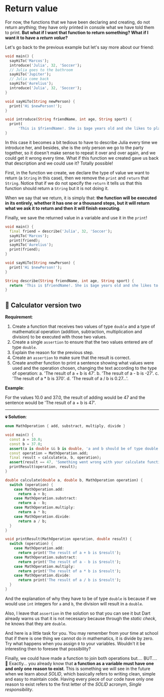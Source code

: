 # Return value

For now, the functions that we have been declaring and creating, do not return anything; they have only printed in console what we have told them to print. __But what if I want that function to return something? What if I want it to have a _return value_?__

Let's go back to the previous example but let's say more about our friend:

```dart
void main() {
  sayHiTo('Marcos');
  introduce('Julia', 32, 'Soccer');
  // Julia goes to the bathroom
  sayHiTo('Jupiter');
  // Julia come back
  sayHiTo('Aurelius');
  introduce('Julia', 32, 'Soccer');
}

void sayHiTo(String newPerson) {
  print('Hi $newPerson!');
}

void introduce(String friendName, int age, String sport) {
  print(
      'This is $friendName!. She is $age years old and she likes to play $sport!');
}

```

In this case it becomes a bit tedious to have to describe Julia every time we introduce her, and besides, she is the only person we go to the party together, so it doesn't make sense to repeat it over and over again, and we could get it wrong every time. What if this function we created gave us back that description and we could use it? Totally possible!

First, in the function we create, we declare the type of value we want to return (a `String` in this case), then we remove the `print` and `return` that `String`. Notice that if we do not specify the `return` it tells us that this function should return a `String` but it is not doing it.

When we say that we return, it is simply that: __the function will be executed in its entirely, whether it has one or a thousand steps, but it will return what we ask it to return and then it will finish executing__.

Finally, we save the returned value in a variable and use it in the `print`!

```dart
void main() {
  final friend = describe('Julia', 32, 'Soccer');
  sayHiTo('Marcos');
  print(friend);
  sayHiTo('Aurelius');
  print(friend);
}

void sayHiTo(String newPerson) {
  print('Hi $newPerson!');
}

String describe(String friendName, int age, String sport) {
  return 'This is $friendName!. She is $age years old and she likes to play $sport!';
}
```

## 💪 Calculator version two

__Requirement__:

1. Create a function that receives two values of type `double` and a type of mathematical operation (addition, subtraction, multiplication and division) to be executed with those two values.
2. Create a single `assertion` to ensure that the two values entered are of type `double`.
3. Explain the reason for the previous step.
4. Create an `assertion` to make sure that the result is correct.
5. Create another function to print a sentence showing what values were used and the operation chosen, changing the text according to the type of operation:
  a. 'The result of a + b is 47'.
  b. 'The result of a - b is -27'.
  c. 'The result of a * b is 370'.
  d. 'The result of a / b is 0.27...'.

__Example__:

For the values 10.0 and 37.0, the result of adding would be 47 and the sentence would be 'The result of a + b is 47'.

---

__💀 Solution__:

```dart
enum MathOperation { add, substract, multiply, divide }

void main() {
  const a = 10.0;
  const b = 37.0;
  assert(a is double && b is double, 'a and b should be of type double');
  const operation = MathOperation.add;
  final result = calculate(a, b, operation);
  assert(result == 47, 'Something went wrong with your calculate function');
  printResult(operation, result);
}

double calculate(double a, double b, MathOperation operation) {
  switch (operation) {
    case MathOperation.add:
      return a + b;
    case MathOperation.substract:
      return a - b;
    case MathOperation.multiply:
      return a * b;
    case MathOperation.divide:
      return a / b;
  }
}

void printResult(MathOperation operation, double result) {
  switch (operation) {
    case MathOperation.add:
      return print('The result of a + b is $result');
    case MathOperation.substract:
      return print('The result of a - b is $result');
    case MathOperation.multiply:
      return print('The result of a * b is $result');
    case MathOperation.divide:
      return print('The result of a / b is $result');
  }
}
```

And the explanation of why they have to be of type `double` is because if we would use `int` integers for `a` and `b`, the division will result in a `double`.

Also, I leave that `assertion` in the solution so that you can see it but Dart already warns us that it is not necessary because through the _static check_, he knows that they are `double`.

And here is a little task for you. You may remember from your time at school that if there is one thing we cannot do in mathematics, it is divide by zero. Try what happens when you assign `0` to your variables. Wouldn't it be interesting then to foresee that possibility?

Finally, we could have made a function to join both operations but.... BUT.... 🧐 Exactly... you already know that __a function as a variable must have one and only one reason to exist__. This is something we will see in the future when we learn about _SOLID_, which basically refers to writing clean, simple and easy to maintain code. Having every piece of our code have only one reason to exist refers to the first letter of the _SOLID_ acronym, _Single responsibility_.
